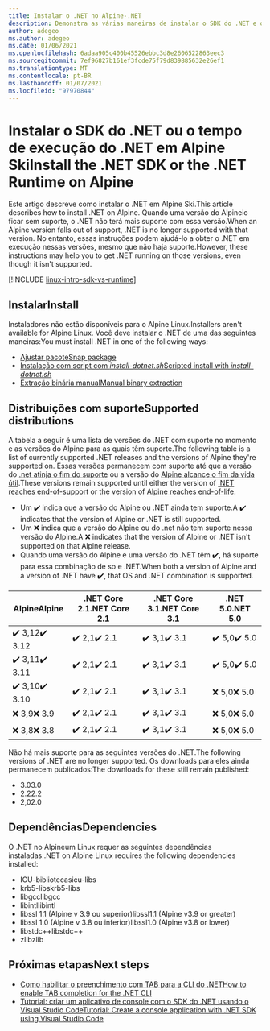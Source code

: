 ```yaml
---
title: Instalar o .NET no Alpine-.NET
description: Demonstra as várias maneiras de instalar o SDK do .NET e o tempo de execução do .NET na Alpine.
author: adegeo
ms.author: adegeo
ms.date: 01/06/2021
ms.openlocfilehash: 6adaa905c400b45526ebbc3d8e2606522863eec3
ms.sourcegitcommit: 7ef96827b161ef3fcde75f79d839885632e26ef1
ms.translationtype: MT
ms.contentlocale: pt-BR
ms.lasthandoff: 01/07/2021
ms.locfileid: "97970844"
---
```

# <a name="install-the-net-sdk-or-the-net-runtime-on-alpine"></a><span data-ttu-id="7442f-103">Instalar o SDK do .NET ou o tempo de execução do .NET em Alpine Ski</span><span class="sxs-lookup"><span data-stu-id="7442f-103">Install the .NET SDK or the .NET Runtime on Alpine</span></span>

<span data-ttu-id="7442f-104">Este artigo descreve como instalar o .NET em Alpine Ski.</span><span class="sxs-lookup"><span data-stu-id="7442f-104">This article describes how to install .NET on Alpine.</span></span> <span data-ttu-id="7442f-105">Quando uma versão do Alpineio ficar sem suporte, o .NET não terá mais suporte com essa versão.</span><span class="sxs-lookup"><span data-stu-id="7442f-105">When an Alpine version falls out of support, .NET is no longer supported with that version.</span></span> <span data-ttu-id="7442f-106">No entanto, essas instruções podem ajudá-lo a obter o .NET em execução nessas versões, mesmo que não haja suporte.</span><span class="sxs-lookup"><span data-stu-id="7442f-106">However, these instructions may help you to get .NET running on those versions, even though it isn't supported.</span></span>

[!INCLUDE [linux-intro-sdk-vs-runtime](includes/linux-intro-sdk-vs-runtime.md)]

## <a name="install"></a><span data-ttu-id="7442f-107">Instalar</span><span class="sxs-lookup"><span data-stu-id="7442f-107">Install</span></span>

<span data-ttu-id="7442f-108">Instaladores não estão disponíveis para o Alpine Linux.</span><span class="sxs-lookup"><span data-stu-id="7442f-108">Installers aren't available for Alpine Linux.</span></span> <span data-ttu-id="7442f-109">Você deve instalar o .NET de uma das seguintes maneiras:</span><span class="sxs-lookup"><span data-stu-id="7442f-109">You must install .NET in one of the following ways:</span></span>

- [<span data-ttu-id="7442f-110">Ajustar pacote</span><span class="sxs-lookup"><span data-stu-id="7442f-110">Snap package</span></span>](linux-snap.md)
- [<span data-ttu-id="7442f-111">Instalação com script com _install-dotnet.sh_</span><span class="sxs-lookup"><span data-stu-id="7442f-111">Scripted install with _install-dotnet.sh_</span></span>](linux-scripted-manual.md#scripted-install)
- [<span data-ttu-id="7442f-112">Extração binária manual</span><span class="sxs-lookup"><span data-stu-id="7442f-112">Manual binary extraction</span></span>](linux-scripted-manual.md#manual-install)

## <a name="supported-distributions"></a><span data-ttu-id="7442f-113">Distribuições com suporte</span><span class="sxs-lookup"><span data-stu-id="7442f-113">Supported distributions</span></span>

<span data-ttu-id="7442f-114">A tabela a seguir é uma lista de versões do .NET com suporte no momento e as versões do Alpine para as quais têm suporte.</span><span class="sxs-lookup"><span data-stu-id="7442f-114">The following table is a list of currently supported .NET releases and the versions of Alpine they're supported on.</span></span> <span data-ttu-id="7442f-115">Essas versões permanecem com suporte até que a versão do [.net atinja o fim do suporte](https://dotnet.microsoft.com/platform/support/policy/dotnet-core) ou a versão do [Alpine alcance o fim da vida útil](https://wiki.alpinelinux.org/wiki/Alpine_Linux:Releases).</span><span class="sxs-lookup"><span data-stu-id="7442f-115">These versions remain supported until either the version of [.NET reaches end-of-support](https://dotnet.microsoft.com/platform/support/policy/dotnet-core) or the version of [Alpine reaches end-of-life](https://wiki.alpinelinux.org/wiki/Alpine_Linux:Releases).</span></span>

- <span data-ttu-id="7442f-116">Um ✔️ indica que a versão do Alpine ou .NET ainda tem suporte.</span><span class="sxs-lookup"><span data-stu-id="7442f-116">A ✔️ indicates that the version of Alpine or .NET is still supported.</span></span>
- <span data-ttu-id="7442f-117">Um ❌ indica que a versão do Alpine ou do .net não tem suporte nessa versão do Alpine.</span><span class="sxs-lookup"><span data-stu-id="7442f-117">A ❌ indicates that the version of Alpine or .NET isn't supported on that Alpine release.</span></span>
- <span data-ttu-id="7442f-118">Quando uma versão do Alpine e uma versão do .NET têm ✔️, há suporte para essa combinação de so e .NET.</span><span class="sxs-lookup"><span data-stu-id="7442f-118">When both a version of Alpine and a version of .NET have ✔️, that OS and .NET combination is supported.</span></span>

| <span data-ttu-id="7442f-119">Alpine</span><span class="sxs-lookup"><span data-stu-id="7442f-119">Alpine</span></span>  | <span data-ttu-id="7442f-120">.NET Core 2.1</span><span class="sxs-lookup"><span data-stu-id="7442f-120">.NET Core 2.1</span></span> | <span data-ttu-id="7442f-121">.NET Core 3.1</span><span class="sxs-lookup"><span data-stu-id="7442f-121">.NET Core 3.1</span></span> | <span data-ttu-id="7442f-122">.NET 5.0</span><span class="sxs-lookup"><span data-stu-id="7442f-122">.NET 5.0</span></span> |
|-------- |---------------|---------------|----------------|
| <span data-ttu-id="7442f-123">✔️ 3,12</span><span class="sxs-lookup"><span data-stu-id="7442f-123">✔️ 3.12</span></span> | <span data-ttu-id="7442f-124">✔️ 2,1</span><span class="sxs-lookup"><span data-stu-id="7442f-124">✔️ 2.1</span></span>        | <span data-ttu-id="7442f-125">✔️ 3,1</span><span class="sxs-lookup"><span data-stu-id="7442f-125">✔️ 3.1</span></span>        | <span data-ttu-id="7442f-126">✔️ 5,0</span><span class="sxs-lookup"><span data-stu-id="7442f-126">✔️ 5.0</span></span> |
| <span data-ttu-id="7442f-127">✔️ 3,11</span><span class="sxs-lookup"><span data-stu-id="7442f-127">✔️ 3.11</span></span> | <span data-ttu-id="7442f-128">✔️ 2,1</span><span class="sxs-lookup"><span data-stu-id="7442f-128">✔️ 2.1</span></span>        | <span data-ttu-id="7442f-129">✔️ 3,1</span><span class="sxs-lookup"><span data-stu-id="7442f-129">✔️ 3.1</span></span>        | <span data-ttu-id="7442f-130">✔️ 5,0</span><span class="sxs-lookup"><span data-stu-id="7442f-130">✔️ 5.0</span></span> |
| <span data-ttu-id="7442f-131">✔️ 3,10</span><span class="sxs-lookup"><span data-stu-id="7442f-131">✔️ 3.10</span></span> | <span data-ttu-id="7442f-132">✔️ 2,1</span><span class="sxs-lookup"><span data-stu-id="7442f-132">✔️ 2.1</span></span>        | <span data-ttu-id="7442f-133">✔️ 3,1</span><span class="sxs-lookup"><span data-stu-id="7442f-133">✔️ 3.1</span></span>        | <span data-ttu-id="7442f-134">❌ 5,0</span><span class="sxs-lookup"><span data-stu-id="7442f-134">❌ 5.0</span></span> |
| <span data-ttu-id="7442f-135">❌ 3,9</span><span class="sxs-lookup"><span data-stu-id="7442f-135">❌ 3.9</span></span>  | <span data-ttu-id="7442f-136">✔️ 2,1</span><span class="sxs-lookup"><span data-stu-id="7442f-136">✔️ 2.1</span></span>        | <span data-ttu-id="7442f-137">✔️ 3,1</span><span class="sxs-lookup"><span data-stu-id="7442f-137">✔️ 3.1</span></span>        | <span data-ttu-id="7442f-138">❌ 5,0</span><span class="sxs-lookup"><span data-stu-id="7442f-138">❌ 5.0</span></span> |
| <span data-ttu-id="7442f-139">❌ 3,8</span><span class="sxs-lookup"><span data-stu-id="7442f-139">❌ 3.8</span></span>  | <span data-ttu-id="7442f-140">✔️ 2,1</span><span class="sxs-lookup"><span data-stu-id="7442f-140">✔️ 2.1</span></span>        | <span data-ttu-id="7442f-141">✔️ 3,1</span><span class="sxs-lookup"><span data-stu-id="7442f-141">✔️ 3.1</span></span>        | <span data-ttu-id="7442f-142">❌ 5,0</span><span class="sxs-lookup"><span data-stu-id="7442f-142">❌ 5.0</span></span> |

<span data-ttu-id="7442f-143">Não há mais suporte para as seguintes versões do .NET.</span><span class="sxs-lookup"><span data-stu-id="7442f-143">The following versions of .NET are no longer supported.</span></span> <span data-ttu-id="7442f-144">Os downloads para eles ainda permanecem publicados:</span><span class="sxs-lookup"><span data-stu-id="7442f-144">The downloads for these still remain published:</span></span>

- <span data-ttu-id="7442f-145">3.0</span><span class="sxs-lookup"><span data-stu-id="7442f-145">3.0</span></span>
- <span data-ttu-id="7442f-146">2.2</span><span class="sxs-lookup"><span data-stu-id="7442f-146">2.2</span></span>
- <span data-ttu-id="7442f-147">2,0</span><span class="sxs-lookup"><span data-stu-id="7442f-147">2.0</span></span>

## <a name="dependencies"></a><span data-ttu-id="7442f-148">Dependências</span><span class="sxs-lookup"><span data-stu-id="7442f-148">Dependencies</span></span>

<span data-ttu-id="7442f-149">O .NET no Alpineum Linux requer as seguintes dependências instaladas:</span><span class="sxs-lookup"><span data-stu-id="7442f-149">.NET on Alpine Linux requires the following dependencies installed:</span></span>

- <span data-ttu-id="7442f-150">ICU-bibliotecas</span><span class="sxs-lookup"><span data-stu-id="7442f-150">icu-libs</span></span>
- <span data-ttu-id="7442f-151">krb5-libs</span><span class="sxs-lookup"><span data-stu-id="7442f-151">krb5-libs</span></span>
- <span data-ttu-id="7442f-152">libgcc</span><span class="sxs-lookup"><span data-stu-id="7442f-152">libgcc</span></span>
- <span data-ttu-id="7442f-153">libintl</span><span class="sxs-lookup"><span data-stu-id="7442f-153">libintl</span></span>
- <span data-ttu-id="7442f-154">libssl 1.1 (Alpine v 3.9 ou superior)</span><span class="sxs-lookup"><span data-stu-id="7442f-154">libssl1.1 (Alpine v3.9 or greater)</span></span>
- <span data-ttu-id="7442f-155">libssl 1.0 (Alpine v 3.8 ou inferior)</span><span class="sxs-lookup"><span data-stu-id="7442f-155">libssl1.0 (Alpine v3.8 or lower)</span></span>
- <span data-ttu-id="7442f-156">libstdc++</span><span class="sxs-lookup"><span data-stu-id="7442f-156">libstdc++</span></span>
- <span data-ttu-id="7442f-157">zlib</span><span class="sxs-lookup"><span data-stu-id="7442f-157">zlib</span></span>

## <a name="next-steps"></a><span data-ttu-id="7442f-158">Próximas etapas</span><span class="sxs-lookup"><span data-stu-id="7442f-158">Next steps</span></span>

- [<span data-ttu-id="7442f-159">Como habilitar o preenchimento com TAB para a CLI do .NET</span><span class="sxs-lookup"><span data-stu-id="7442f-159">How to enable TAB completion for the .NET CLI</span></span>](../tools/enable-tab-autocomplete.md)
- [<span data-ttu-id="7442f-160">Tutorial: criar um aplicativo de console com o SDK do .NET usando o Visual Studio Code</span><span class="sxs-lookup"><span data-stu-id="7442f-160">Tutorial: Create a console application with .NET SDK using Visual Studio Code</span></span>](../tutorials/with-visual-studio-code.md)
